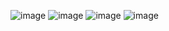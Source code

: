![image](https://user-images.githubusercontent.com/126008343/229731635-8aeb4578-4ff6-4867-a78a-e1548312f5e0.png)
![image](https://user-images.githubusercontent.com/126008343/229739788-60a82614-b9e1-4a1d-af5a-49882d15f182.png)
![image](https://user-images.githubusercontent.com/126008343/229739618-3c7c70c9-c3ff-44d4-9a3d-4c5ccb16af71.png)
![image](https://user-images.githubusercontent.com/126008343/229739933-71c37b33-f635-4a1a-bd75-f4fb0abb62f8.png)

